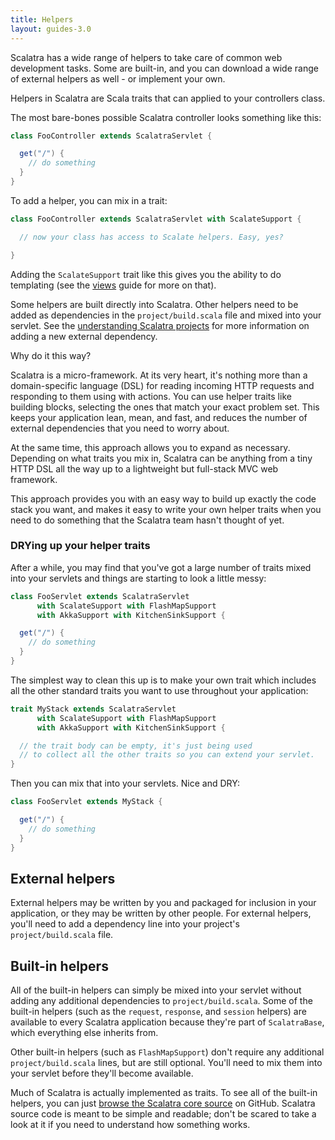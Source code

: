 ```yaml
---
title: Helpers
layout: guides-3.0
---
```


Scalatra has a wide range of helpers to take care of common web development
tasks. Some are built-in, and you can download a wide range of external helpers
as well - or implement your own.

Helpers in Scalatra are Scala traits that can applied to your controllers class.

The most bare-bones possible Scalatra controller looks something like this:

```scala
class FooController extends ScalatraServlet {

  get("/") {
    // do something
  }
}
```

To add a helper, you can mix in a trait:

```scala
class FooController extends ScalatraServlet with ScalateSupport {

  // now your class has access to Scalate helpers. Easy, yes?

}
```

Adding the `ScalateSupport` trait like this gives you the ability to do templating
(see the [views](views.html) guide for more on that).

Some helpers are built directly into Scalatra. Other helpers need to be added
as dependencies in the `project/build.scala` file and mixed into your servlet. See the
[understanding Scalatra projects](../getting-started/understanding-scalatra.html)
for more information on adding a new external dependency.

Why do it this way?

Scalatra is a micro-framework. At its very heart, it's nothing more than a
domain-specific language (DSL) for reading incoming HTTP requests and responding
to them using with actions. You can use helper traits like building blocks,
selecting the ones that match your exact problem set. This keeps your
application lean, mean, and fast, and reduces the number of external dependencies
that you need to worry about.

At the same time, this approach allows you to expand as necessary. Depending
on what traits you mix in, Scalatra can be anything from a tiny HTTP DSL all
the way up to a lightweight but full-stack MVC web framework.

This approach provides you with an easy way to build up exactly the code stack you
want, and makes it easy to write your own helper traits when you need to
do something that the Scalatra team hasn't thought of yet.

### DRYing up your helper traits

After a while, you may find that you've got a large
number of traits mixed into your servlets and things are starting to look a little
messy:

```scala
class FooServlet extends ScalatraServlet
      with ScalateSupport with FlashMapSupport
      with AkkaSupport with KitchenSinkSupport {

  get("/") {
    // do something
  }
}
```

The simplest way to clean this up is to make your own trait
which includes all the other standard traits you want to use throughout your
application:

```scala
trait MyStack extends ScalatraServlet
      with ScalateSupport with FlashMapSupport
      with AkkaSupport with KitchenSinkSupport {

  // the trait body can be empty, it's just being used
  // to collect all the other traits so you can extend your servlet.
}
```

Then you can mix that into your servlets. Nice and DRY:

```scala
class FooServlet extends MyStack {

  get("/") {
    // do something
  }
}
```


## External helpers

External helpers may be written by you and packaged for inclusion in your
application, or they may be written by other people. For external helpers,
you'll need to add a dependency line into your project's `project/build.scala` file.

## Built-in helpers

All of the built-in helpers can simply be mixed into your servlet without
adding any additional dependencies to `project/build.scala`. Some of the built-in helpers
(such as the `request`, `response`, and `session` helpers) are available to every
Scalatra application because they're part of `ScalatraBase`, which everything
else inherits from.

Other built-in helpers (such as `FlashMapSupport`) don't require any additional
`project/build.scala` lines, but are still optional. You'll need to mix them into your
servlet before they'll become available.

Much of Scalatra is actually implemented as traits. To see all of the built-in
helpers, you can just [browse the Scalatra core source][scalatracore] on
GitHub. Scalatra source code is meant to be simple and readable; don't be scared
to take a look at it if you need to understand how something works.

[scalatracore]: https://github.com/scalatra/scalatra/tree/develop/core/src/main/scala/org/scalatra
